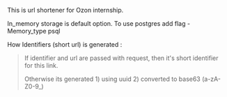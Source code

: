 This is url shortener for Ozon internship.

In_memory storage is default option. To use postgres add flag -Memory_type psql

How Identifiers (short url) is generated : 
  >If identifier and url are passed with request, then it's short identifier for this link.
  > 
  >Otherwise its generated 1) using uuid 2) converted to base63 (a-zA-Z0-9_)
